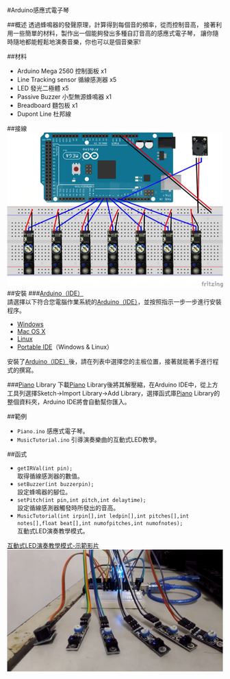 #Arduino感應式電子琴

##概述
透過蜂鳴器的發聲原理，計算得到每個音的頻率，從而控制音高，
接著利用一些簡單的材料，製作出一個能夠發出多種自訂音高的感應式電子琴，
讓你隨時隨地都能輕鬆地演奏音樂，你也可以是個音樂家!

##材料
* Arduino Mega 2560 控制面板 x1
* Line Tracking sensor 循線感測器 x5  
* LED 發光二極體 x5
* Passive Buzzer 小型無源蜂鳴器 x1  
* Breadboard 麵包板 x1  
* Dupont Line 杜邦線  

##接線
![接線圖](/sample/Piano/Piano.png)
##安裝
###[Arduino（IDE）](https://www.arduino.cc/en/Main/Software)   
請選擇以下符合您電腦作業系統的[Arduino（IDE）](https://www.arduino.cc/en/Main/Software)，並按照指示一步一步進行安裝程序。

* [Windows](https://www.arduino.cc/en/Guide/Windows)
* [Mac OS X](https://www.arduino.cc/en/Guide/MacOSX)
* [Linux](https://www.arduino.cc/en/Guide/Linux)
* [Portable IDE](https://www.arduino.cc/en/Guide/PortableIDE)（Windows & Linux）

安裝了[Arduino（IDE）](https://www.arduino.cc/en/Main/Software)後，請在列表中選擇您的主板位置，接著就能著手進行程式的撰寫。

###[Piano](https://github.com/lei851111/hw1115) Library
下載[Piano](https://github.com/lei851111/hw1115) Library後將其解壓縮，在Arduino IDE中，從上方工具列選擇Sketch->Import Library->Add Library，選擇函式庫[Piano](https://github.com/lei851111/hw1115) Library的整個資料夾，Arduino IDE將會自動幫你匯入。

##範例
* `Piano.ino` 感應式電子琴。  
* `MusicTutorial.ino` 引導演奏樂曲的互動式LED教學。

##函式
* `getIRVal(int pin);`   
取得循線感測器的數值。
* `setBuzzer(int buzzerpin);`   
設定蜂鳴器的腳位。
* `setPitch(int pin,int pitch,int delaytime);`   
設定循線感測器觸發時所發出的音高。
* `MusicTutorial(int irpin[],int ledpin[],int pitches[],int notes[],float beat[],int numofpitches,int numofnotes);`     
互動式LED演奏教學模式。   

[互動式LED演奏教學模式-示範影片](https://youtu.be/jB97wpOyih4)   
[![互動式LED演奏教學模式-示範影片](/sample/MusicTutorial/MusicTutorial.png)](https://youtu.be/jB97wpOyih4)






